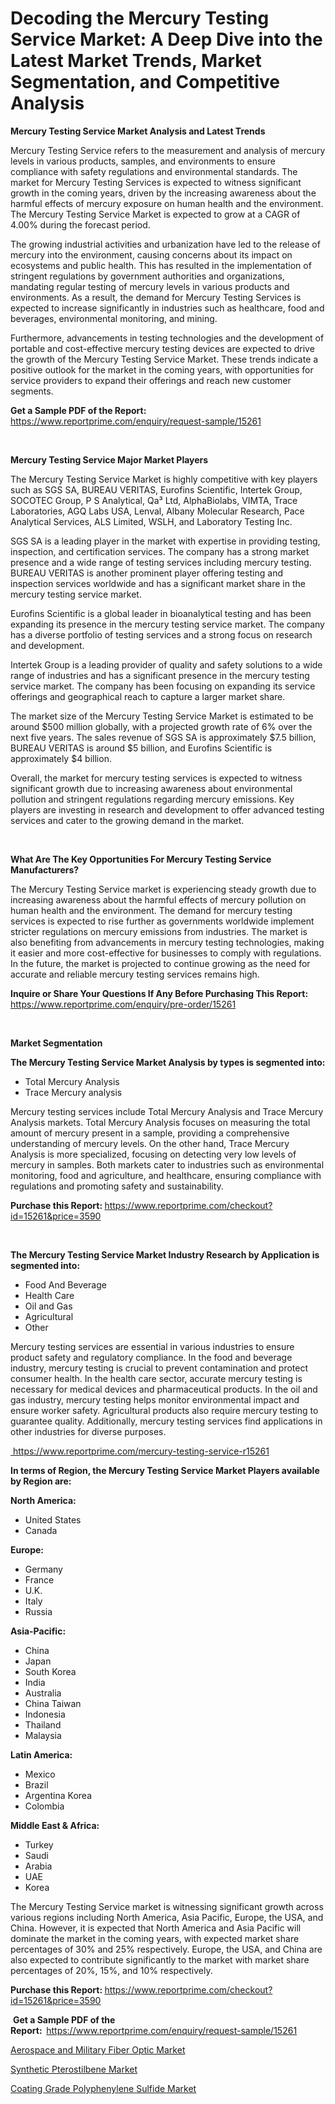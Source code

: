 <p><h1>Decoding the Mercury Testing Service Market: A Deep Dive into the Latest Market Trends, Market Segmentation, and Competitive Analysis</h1></p><p><strong>Mercury Testing Service Market Analysis and Latest Trends</strong></p>
<p><p>Mercury Testing Service refers to the measurement and analysis of mercury levels in various products, samples, and environments to ensure compliance with safety regulations and environmental standards. The market for Mercury Testing Services is expected to witness significant growth in the coming years, driven by the increasing awareness about the harmful effects of mercury exposure on human health and the environment. The Mercury Testing Service Market is expected to grow at a CAGR of 4.00% during the forecast period.</p><p>The growing industrial activities and urbanization have led to the release of mercury into the environment, causing concerns about its impact on ecosystems and public health. This has resulted in the implementation of stringent regulations by government authorities and organizations, mandating regular testing of mercury levels in various products and environments. As a result, the demand for Mercury Testing Services is expected to increase significantly in industries such as healthcare, food and beverages, environmental monitoring, and mining.</p><p>Furthermore, advancements in testing technologies and the development of portable and cost-effective mercury testing devices are expected to drive the growth of the Mercury Testing Service Market. These trends indicate a positive outlook for the market in the coming years, with opportunities for service providers to expand their offerings and reach new customer segments.</p></p>
<p><strong>Get a Sample PDF of the Report:&nbsp;</strong> <a href="https://www.reportprime.com/enquiry/request-sample/15261">https://www.reportprime.com/enquiry/request-sample/15261</a></p>
<p>&nbsp;</p>
<p><strong>Mercury Testing Service Major Market Players</strong></p>
<p><p>The Mercury Testing Service Market is highly competitive with key players such as SGS SA, BUREAU VERITAS, Eurofins Scientific, Intertek Group, SOCOTEC Group, P S Analytical, Qa³ Ltd, AlphaBiolabs, VIMTA, Trace Laboratories, AGQ Labs USA, Lenval, Albany Molecular Research, Pace Analytical Services, ALS Limited, WSLH, and Laboratory Testing Inc.</p><p>SGS SA is a leading player in the market with expertise in providing testing, inspection, and certification services. The company has a strong market presence and a wide range of testing services including mercury testing. BUREAU VERITAS is another prominent player offering testing and inspection services worldwide and has a significant market share in the mercury testing service market.</p><p>Eurofins Scientific is a global leader in bioanalytical testing and has been expanding its presence in the mercury testing service market. The company has a diverse portfolio of testing services and a strong focus on research and development.</p><p>Intertek Group is a leading provider of quality and safety solutions to a wide range of industries and has a significant presence in the mercury testing service market. The company has been focusing on expanding its service offerings and geographical reach to capture a larger market share.</p><p>The market size of the Mercury Testing Service Market is estimated to be around $500 million globally, with a projected growth rate of 6% over the next five years. The sales revenue of SGS SA is approximately $7.5 billion, BUREAU VERITAS is around $5 billion, and Eurofins Scientific is approximately $4 billion.</p><p>Overall, the market for mercury testing services is expected to witness significant growth due to increasing awareness about environmental pollution and stringent regulations regarding mercury emissions. Key players are investing in research and development to offer advanced testing services and cater to the growing demand in the market.</p></p>
<p>&nbsp;</p>
<p><strong>What Are The Key Opportunities For Mercury Testing Service Manufacturers?</strong></p>
<p><p>The Mercury Testing Service market is experiencing steady growth due to increasing awareness about the harmful effects of mercury pollution on human health and the environment. The demand for mercury testing services is expected to rise further as governments worldwide implement stricter regulations on mercury emissions from industries. The market is also benefiting from advancements in mercury testing technologies, making it easier and more cost-effective for businesses to comply with regulations. In the future, the market is projected to continue growing as the need for accurate and reliable mercury testing services remains high.</p></p>
<p><strong>Inquire or Share Your Questions If Any Before Purchasing This Report:</strong> <a href="https://www.reportprime.com/enquiry/pre-order/15261">https://www.reportprime.com/enquiry/pre-order/15261</a></p>
<p>&nbsp;</p>
<p><strong>Market Segmentation</strong></p>
<p><strong>The Mercury Testing Service Market Analysis by types is segmented into:</strong></p>
<p><ul><li>Total Mercury Analysis</li><li>Trace Mercury analysis</li></ul></p>
<p><p>Mercury testing services include Total Mercury Analysis and Trace Mercury Analysis markets. Total Mercury Analysis focuses on measuring the total amount of mercury present in a sample, providing a comprehensive understanding of mercury levels. On the other hand, Trace Mercury Analysis is more specialized, focusing on detecting very low levels of mercury in samples. Both markets cater to industries such as environmental monitoring, food and agriculture, and healthcare, ensuring compliance with regulations and promoting safety and sustainability.</p></p>
<p><strong>Purchase this Report:&nbsp;</strong><a href="https://www.reportprime.com/checkout?id=15261&price=3590">https://www.reportprime.com/checkout?id=15261&price=3590</a></p>
<p>&nbsp;</p>
<p><strong>The Mercury Testing Service Market Industry Research by Application is segmented into:</strong></p>
<p><ul><li>Food And Beverage</li><li>Health Care</li><li>Oil and Gas</li><li>Agricultural</li><li>Other</li></ul></p>
<p><p>Mercury testing services are essential in various industries to ensure product safety and regulatory compliance. In the food and beverage industry, mercury testing is crucial to prevent contamination and protect consumer health. In the health care sector, accurate mercury testing is necessary for medical devices and pharmaceutical products. In the oil and gas industry, mercury testing helps monitor environmental impact and ensure worker safety. Agricultural products also require mercury testing to guarantee quality. Additionally, mercury testing services find applications in other industries for diverse purposes.</p></p>
<p><a href="https://www.reportprime.com/mercury-testing-service-r15261">&nbsp;https://www.reportprime.com/mercury-testing-service-r15261</a></p>
<p><strong>In terms of Region, the Mercury Testing Service Market Players available by Region are:</strong></p>
<p>
    <p> <strong> North America: </strong>
        <ul>
            <li>United States</li>
            <li>Canada</li>
        </ul>
        </p> 
    <p> <strong> Europe: </strong>
        <ul>
            <li>Germany</li>
            <li>France</li>
            <li>U.K.</li>
            <li>Italy</li>
            <li>Russia</li>
        </ul>
        </p> 
    <p> <strong> Asia-Pacific: </strong>
        <ul>
            <li>China</li>
            <li>Japan</li>
            <li>South Korea</li>
            <li>India</li>
            <li>Australia</li>
            <li>China Taiwan</li>
            <li>Indonesia</li>
            <li>Thailand</li>
            <li>Malaysia</li>
        </ul>
        </p> 
    <p> <strong> Latin America: </strong>
        <ul>
            <li>Mexico</li>
            <li>Brazil</li>
            <li>Argentina Korea</li>
            <li>Colombia</li>
        </ul>
        </p> 
    <p> <strong> Middle East & Africa: </strong>
        <ul>
            <li>Turkey</li>
            <li>Saudi</li>
            <li>Arabia</li>
            <li>UAE</li>
            <li>Korea</li>
        </ul>
    </p>
    </p>
<p><p>The Mercury Testing Service market is witnessing significant growth across various regions including North America, Asia Pacific, Europe, the USA, and China. However, it is expected that North America and Asia Pacific will dominate the market in the coming years, with expected market share percentages of 30% and 25% respectively. Europe, the USA, and China are also expected to contribute significantly to the market with market share percentages of 20%, 15%, and 10% respectively.</p></p>
<p><strong>Purchase this Report: </strong><a href="https://www.reportprime.com/checkout?id=15261&price=3590">https://www.reportprime.com/checkout?id=15261&price=3590</a></p>
<p>&nbsp;<strong>Get a Sample PDF of the Report:&nbsp;&nbsp;</strong><a href="https://www.reportprime.com/enquiry/request-sample/15261">https://www.reportprime.com/enquiry/request-sample/15261</a></p>
<p><strong></strong></p>
<p><p><a href="https://www.linkedin.com/pulse/insights-aerospace-military-fiber-optic-market-size-analysing-mcnce?trackingId=5BJAnlIHbV4k6osJ%2Bu9OPg%3D%3D">Aerospace and Military Fiber Optic Market</a></p><p><a href="https://www.linkedin.com/pulse/synthetic-pterostilbene-market-growth-trends-covid-19-qehxe?trackingId=EcU6hxwJMjwao8qtQ%2BjOvA%3D%3D">Synthetic Pterostilbene Market</a></p><p><a href="https://www.linkedin.com/pulse/coating-grade-polyphenylene-sulfide-market-size-growth-segmentation-lvple?trackingId=hOqs%2BU%2FPqkhdqB8TEu81Bg%3D%3D">Coating Grade Polyphenylene Sulfide Market</a></p></p>